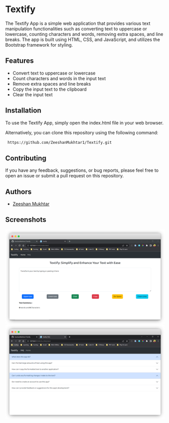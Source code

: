 # Textify

The Textify App is a simple web application that provides various text manipulation functionalities such as converting text to uppercase or lowercase, counting characters and words, removing extra spaces, and line breaks. The app is built using HTML, CSS, and JavaScript, and utilizes the Bootstrap framework for styling.

## Features

- Convert text to uppercase or lowercase
- Count characters and words in the input text
- Remove extra spaces and line breaks
- Copy the input text to the clipboard
- Clear the input text

## Installation

To use the Textify App, simply open the index.html file in your web browser.

Alternatively, you can clone this repository using the following command:

```bash
 https://github.com/ZeeshanMukhtar1/Textify.git
```

## Contributing

If you have any feedback, suggestions, or bug reports, please feel free to open an issue or submit a pull request on this repository.

## Authors

- [Zeeshan Mukhtar](https://www.linkedin.com/in/zeeshanmukhtar1/)

## Screenshots

![Textify Screenshot](./Src/Home__ss.png)
![Textify Screenshot](./Src/faq__ss.png)
